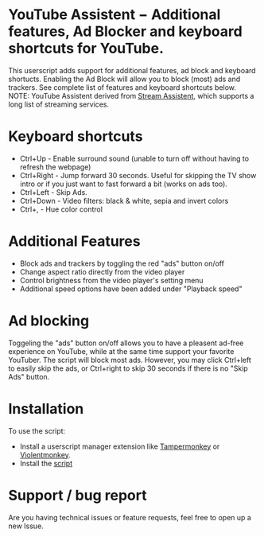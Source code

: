 # YouTube Assistent − Additional features, Ad Blocker and keyboard shortcuts for YouTube.

This userscript adds support for additional features, ad block and keyboard shortucts. Enabling the Ad Block will allow you to block (most) ads and trackers.
See complete list of features and keyboard shortcuts below.
NOTE: YouTube Assistent derived from [Stream Assistent](https://github.com/CHJ85/Stream-Assistent), which supports a long list of streaming services.

# Keyboard shortcuts
 - Ctrl+Up - Enable surround sound (unable to turn off without having to refresh the webpage)
 - Ctrl+Right - Jump forward 30 seconds. Useful for skipping the TV show intro or if you just want to fast forward a bit (works on ads too).
 - Ctrl+Left - Skip Ads.
 - Ctrl+Down - Video filters: black & white, sepia and invert colors
 - Ctrl+, - Hue color control
# Additional Features
 - Block ads and trackers by toggling the red "ads" button on/off
 - Change aspect ratio directly from the video player
 - Control brightness from the video player's setting menu
 - Additional speed options have been added under "Playback speed"
# Ad blocking
Toggeling the "ads" button on/off allows you to have a pleasent ad-free experience on YouTube, while at the same time support your favorite YouTuber.
The script will block most ads. However, you may click Ctrl+left to easily skip the ads, or Ctrl+right to skip 30 seconds if there is no "Skip Ads" button.
# Installation
To use the script:
 - Install a userscript manager extension like [Tampermonkey](https://www.tampermonkey.net/) or [Violentmonkey](https://violentmonkey.github.io/).
 - Install the [script](https://github.com/chj85/YouTube-Assistent/raw/main/main.user.js)
# Support / bug report
Are you having technical issues or feature requests, feel free to open up a new Issue.
